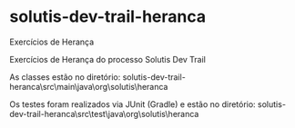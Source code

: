 # solutis-dev-trail-heranca
Exercícios de Herança

Exercícios de Herança do processo Solutis Dev Trail

As classes estão no diretório: solutis-dev-trail-heranca\src\main\java\org\solutis\heranca

Os testes foram realizados via JUnit (Gradle) e estão no diretório: solutis-dev-trail-heranca\src\test\java\org\solutis\heranca

